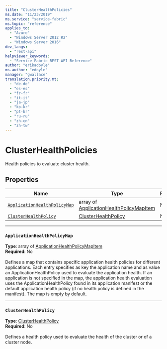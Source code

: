 ```yaml
---
title: "ClusterHealthPolicies"
ms.date: "11/23/2019"
ms.service: "service-fabric"
ms.topic: "reference"
applies_to: 
  - "Azure"
  - "Windows Server 2012 R2"
  - "Windows Server 2016"
dev_langs: 
  - "rest-api"
helpviewer_keywords: 
  - "Service Fabric REST API Reference"
author: "erikadoyle"
ms.author: "edoyle"
manager: "gwallace"
translation.priority.mt: 
  - "de-de"
  - "es-es"
  - "fr-fr"
  - "it-it"
  - "ja-jp"
  - "ko-kr"
  - "pt-br"
  - "ru-ru"
  - "zh-cn"
  - "zh-tw"
---
```

# ClusterHealthPolicies

Health policies to evaluate cluster health.

## Properties
| Name | Type | Required |
| --- | --- | --- |
| [`ApplicationHealthPolicyMap`](#applicationhealthpolicymap) | array of [ApplicationHealthPolicyMapItem](sfclient-model-applicationhealthpolicymapitem.md) | No |
| [`ClusterHealthPolicy`](#clusterhealthpolicy) | [ClusterHealthPolicy](sfclient-model-clusterhealthpolicy.md) | No |

____
### `ApplicationHealthPolicyMap`
__Type__: array of [ApplicationHealthPolicyMapItem](sfclient-model-applicationhealthpolicymapitem.md) <br/>
__Required__: No<br/>
<br/>
Defines a map that contains specific application health policies for different applications.
Each entry specifies as key the application name and as value an ApplicationHealthPolicy used to evaluate the application health.
If an application is not specified in the map, the application health evaluation uses the ApplicationHealthPolicy found in its application manifest or the default application health policy (if no health policy is defined in the manifest).
The map is empty by default.


____
### `ClusterHealthPolicy`
__Type__: [ClusterHealthPolicy](sfclient-model-clusterhealthpolicy.md) <br/>
__Required__: No<br/>
<br/>
Defines a health policy used to evaluate the health of the cluster or of a cluster node.

